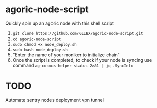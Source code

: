 # agoric-node-script

Quickly spin up an agoric node with this shell script


1. `git clone https://github.com/GLIBX/agoric-node-script.git`
2. `cd agoric-node-script`
3. `sudo chmod +x node_deploy.sh`
4. `sudo bash node_deploy.sh`
5. "Enter the name of your moniker to initialize chain"
7. Once the script is completed, to check if your node is syncing use command  `ag-cosmos-helper status 2>&1 | jq .SyncInfo`




# TODO

Automate sentry nodes deployment vpn tunnel
